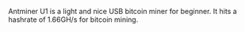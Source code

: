 Antminer U1 is a light and nice USB bitcoin miner for beginner. It hits a hashrate of 1.66GH/s for bitcoin mining.
